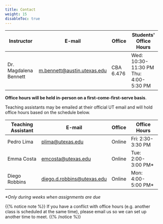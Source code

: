 ```yaml
---
title: Contact
weight: 15
disableToc: true
---
```


| Instructor | E-mail   | Office   | Students' Office Hours |
|------------|----------|----------|--------------|
| Dr. Magdalena Bennett   | <a href="mailto:m.bennett@austin.utexas.edu">m.bennett@austin.utexas.edu</a>   | CBA 6.476   | Wed: 10:30-11:30 PM <br /> Thu: 4:00-5:30 PM|

**Office hours will be held in-person on a first-come-first-serve basis**. 

Teaching assistants may be emailed at their official UT email and will hold office hours based on the schedule below.

| Teaching Assistant | E-mail   | Office   | Office Hours |
|------------|----------|----------|--------------|
| Pedro Lima  | <a href="plima@utexas.edu">plima@utexas.edu</a>   |   Online | Fri: 2:30-3:30 PM |
| Emma Costa  | <a href="emcosta@utexas.edu">emcosta@utexas.edu</a>   |   Online | Tue: 2:00-3:00 PM\* |
| Diego Robbins  | <a href="diego.d.robbins@utexas.edu">diego.d.robbins@utexas.edu</a>   |   Online | Mon: 4:00-5:00 PM\* |

*\*Only during weeks when assignments are due*

{{% notice note %}}
If you have a conflict with office hours (e.g. another class is scheduled at the same time), please email us so we can set up another time to meet.
{{% /notice %}}